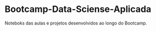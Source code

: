 # Bootcamp-Data-Sciense-Aplicada

Noteboks das aulas e projetos desenvolvidos ao longo do Bootcamp.
